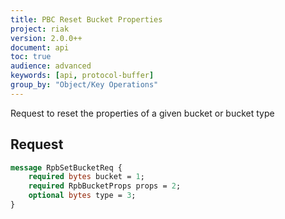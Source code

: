 ```yaml
---
title: PBC Reset Bucket Properties
project: riak
version: 2.0.0++
document: api
toc: true
audience: advanced
keywords: [api, protocol-buffer]
group_by: "Object/Key Operations"
---
```


Request to reset the properties of a given bucket or bucket type

## Request

```protobuf
message RpbSetBucketReq {
    required bytes bucket = 1;
    required RpbBucketProps props = 2;
    optional bytes type = 3;
}
```